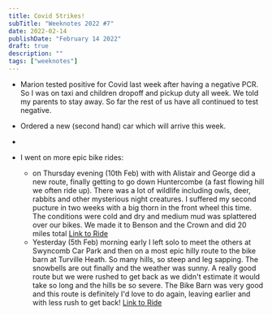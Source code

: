 ```yaml
---
title: Covid Strikes!
subTitle: "Weeknotes 2022 #7"
date: 2022-02-14
publishDate: "February 14 2022"
draft: true
description: ""
tags: ["weeknotes"]
---
```


- Marion tested positive for Covid last week after having a negative PCR. So I was on taxi and children dropoff and pickup duty all week. We told my parents to stay away. So far the rest of us have all continued to test negative.

- Ordered a new (second hand) car which will arrive this week.

-

- I went on more epic bike rides:
  - on Thursday evening (10th Feb) with with Alistair and George did a new route, finally getting to go down Huntercombe (a fast flowing hill we often ride up). There was a lot of wildlife including owls, deer, rabbits and other mysterious night creatures. I suffered my second pucture in two weeks with a big thorn in the front wheel this time. The conditions were cold and dry and medium mud was splattered over our bikes. We made it to Benson and the Crown and did 20 miles total [Link to Ride](https://www.strava.com/activities/6617390071)
  - Yesterday (5th Feb) morning early I left solo to meet the others at Swyncomb Car Park and then on a most epic hilly route to the bike barn at Turville Heath. So many hills, so steep and leg sapping. The snowbells are out finally and the weather was sunny. A really good route but we were rushed to get back as we didn't estimate it would take so long and the hills be so severe. The Bike Barn was very good and this route is definitely I'd love to do again, leaving earlier and with less rush to get back! [Link to Ride](https://www.strava.com/activities/6634580124)
